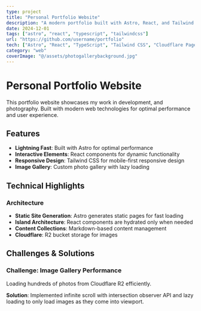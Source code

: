 ```yaml
---
type: project
title: "Personal Portfolio Website"
description: "A modern portfolio built with Astro, React, and Tailwind CSS"
date: 2024-12-01
tags: ["astro", "react", "typescript", "tailwindcss"]
url: "https://github.com/username/portfolio"
tech: ["Astro", "React", "TypeScript", "Tailwind CSS", "Cloudflare Pages", "Cloudflare R2"]
category: "web"
coverImage: "@/assets/photogallerybackground.jpg"
---
```


# Personal Portfolio Website

This portfolio website showcases my work in development, and photography. Built with modern web technologies for optimal performance and user experience.

## Features

- **Lightning Fast**: Built with Astro for optimal performance
- **Interactive Elements**: React components for dynamic functionality
- **Responsive Design**: Tailwind CSS for mobile-first responsive design
- **Image Gallery**: Custom photo gallery with lazy loading

## Technical Highlights

### Architecture
- **Static Site Generation**: Astro generates static pages for fast loading
- **Island Architecture**: React components are hydrated only when needed
- **Content Collections**: Markdown-based content management
- **Cloudflare**: R2 bucket storage for images

## Challenges & Solutions

### Challenge: Image Gallery Performance
Loading hundreds of photos from Cloudflare R2 efficiently.

**Solution**: Implemented infinite scroll with intersection observer API and lazy loading to only load images as they come into viewport.